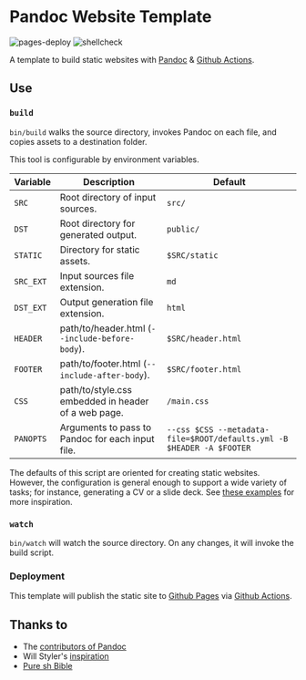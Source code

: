# Pandoc Website Template

![pages-deploy](https://github.com/alxmrs/pandoc-website-template/workflows/pages-deploy/badge.svg)
![shellcheck](https://github.com/alxmrs/pandoc-website-template/workflows/shellcheck/badge.svg)

A template to build static websites with [Pandoc](https://pandoc.org/) & [Github Actions](http://github.com/actions). 

## Use

### `build`

`bin/build` walks the source directory, invokes Pandoc on each file, and copies assets to a destination folder.
 
This tool is configurable by environment variables.

| Variable  | Description                                         | Default            |
|-----------|-----------------------------------------------------|--------------------|
| `SRC`     | Root directory of input sources.                    | `src/`             |
| `DST`     | Root directory for generated output.                | `public/`          |
| `STATIC`  | Directory for static assets.                        | `$SRC/static`      |
| `SRC_EXT` | Input sources file extension.                       | `md`               |
| `DST_EXT` | Output generation file extension.                   | `html`             |
| `HEADER`  | path/to/header.html (`--include-before-body`).      | `$SRC/header.html` |
| `FOOTER`  | path/to/footer.html (`--include-after-body`).       | `$SRC/footer.html` |
| `CSS`     | path/to/style.css embedded in header of a web page. | `/main.css`        |
| `PANOPTS` | Arguments to pass to Pandoc for each input file.    | `--css $CSS --metadata-file=$ROOT/defaults.yml -B $HEADER -A $FOOTER` |

The defaults of this script are oriented for creating static websites. However, the configuration is general enough to 
support a wide variety of tasks; for instance, generating a CV or a slide deck. See [these examples](https://pandoc.org/demos.html) 
for more inspiration.


### `watch`

`bin/watch` will watch the source directory. On any changes, it will invoke the build script.


### Deployment

This template will publish the static site to [Github Pages](https://pages.github.com) via [Github Actions](http://github.com/actions).


## Thanks to 

- The [contributors of Pandoc](https://github.com/jgm/pandoc/graphs/contributors)
- Will Styler's [inspiration](http://wstyler.ucsd.edu/posts/lmimg/spcv.txt)
- [Pure sh Bible](https://github.com/dylanaraps/pure-sh-bible)

